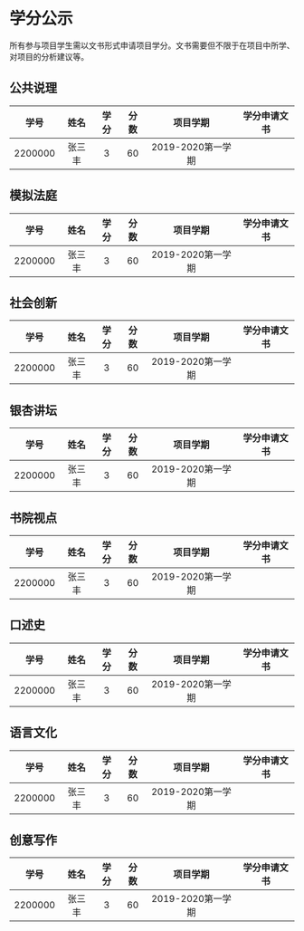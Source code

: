 # 学分公示

所有参与项目学生需以文书形式申请项目学分。文书需要但不限于在项目中所学、对项目的分析建议等。

## 公共说理

|学号|姓名|学分| 分数 |项目学期|学分申请文书 |
| :------: |:------: | :---: |:---: |:---: |:---: | 
|2200000|张三丰|3|60|2019-2020第一学期| |


## 模拟法庭


|学号|姓名|学分| 分数 |项目学期|学分申请文书 |
| :------: |:------: | :---: |:---: |:---: |:---: | 
|2200000|张三丰|3|60|2019-2020第一学期| |

## 社会创新


|学号|姓名|学分| 分数 |项目学期|学分申请文书 |
| :------: |:------: | :---: |:---: |:---: |:---: | 
|2200000|张三丰|3|60|2019-2020第一学期| |

## 银杏讲坛


|学号|姓名|学分| 分数 |项目学期|学分申请文书 |
| :------: |:------: | :---: |:---: |:---: |:---: | 
|2200000|张三丰|3|60|2019-2020第一学期| |
## 书院视点


|学号|姓名|学分| 分数 |项目学期|学分申请文书 |
| :------: |:------: | :---: |:---: |:---: |:---: | 
|2200000|张三丰|3|60|2019-2020第一学期| |

## 口述史


|学号|姓名|学分| 分数 |项目学期|学分申请文书 |
| :------: |:------: | :---: |:---: |:---: |:---: | 
|2200000|张三丰|3|60|2019-2020第一学期| |


## 语言文化


|学号|姓名|学分| 分数 |项目学期|学分申请文书 |
| :------: |:------: | :---: |:---: |:---: |:---: | 
|2200000|张三丰|3|60|2019-2020第一学期| |

## 创意写作


|学号|姓名|学分| 分数 |项目学期|学分申请文书 |
| :------: |:------: | :---: |:---: |:---: |:---: | 
|2200000|张三丰|3|60|2019-2020第一学期| |